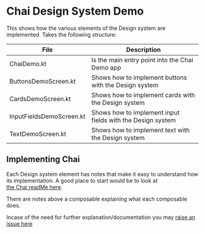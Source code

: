 # Chai Design System Demo
This shows how the various elements of the Design system are implemented.
Takes the following structure:


| File  | Description |
| ------------- | ------------- |
| ChaiDemo.kt  | Is the main entry point into the Chai Demo app  |
| ButtonsDemoScreen.kt  | Shows how to implement buttons with the Design system |
| CardsDemoScreen.kt  | Shows how to implement cards with the Design system  |
| InputFieldsDemoScreen.kt  | Shows how to implement input fields with the Design system  |
| TextDemoScreen.kt  | Shows how to implement text with the Design system  |


## Implementing Chai

Each Design system element has notes that make it easy to understand how its implementation. 
A good place to start would be to look at  
[the Chai readMe here](https://github.com/droidconKE/droidconKE2022Android/blob/main/chai/README.md).

There are notes above a composable explaining what each composable does.

Incase of the need for further explanation/documentation you may
[raise an issue here](https://github.com/droidconKE/droidconKE2022Android/issues)

